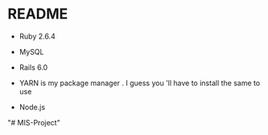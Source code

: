 # README



* Ruby 2.6.4

* MySQL 

* Rails 6.0

* YARN is my package manager . I guess you 'll have to install the same to use

* Node.js

"# MIS-Project" 
